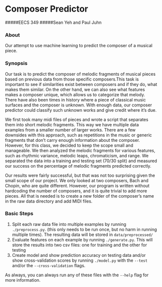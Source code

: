 # Composer Predictor
#####EECS 349
#####Sean Yeh and Paul Juhn

### About
Our attempt to use machine learning to predict the composer of a musical piece.

### Synopsis
Our task is to predict the composer of melodic fragments of musical pieces based on previous data from those specific composers.This task is important to see if similarities exist between composers and if they do, what makes them similar. On the other hand, we can also see what features makes a composer unique, which allows us to categorize that melody. There have also been times in history where a piece of classical music surfaces and the composer is unknown. With enough data, our composer predictor could classify such unknown works and give credit where it’s due.

We first took many midi files of pieces and wrote a script that separates them into short melodic fragments. This way we have multiple data examples from a smaller number of larger works. There are a few downsides with this approach, such as repetitions in the music or generic fragments that don’t carry enough information about the composer. However, for this class, we decided to keep the scope small and manageable. We then analyzed the melodic fragments for various features, such as rhythmic variance, melodic leaps, chromaticism, and range. We separated the data into a training and testing set (70/30 split) and measured our success on the percentage of melodic fragments predicted correctly.

Our results were fairly successful, but that was not too surprising given the small scope of our project. We only looked at two composers, Bach and Chopin, who are quite different. However, our program is written without hardcoding the number of composers, and it is quite trivial to add more pieces. All that is needed is to create a new folder of the composer’s name in the raw data directory and add MIDI files.

### Basic Steps

1. Split each raw data file into multiple examples by running `./preprocess.py`. (this only needs to be run once, but no harm in running multiple times). The resulting data will be stored in `data/preprocessed/`
2. Evaluate features on each example by running `./generate.py`. This will store the results into two csv files: one for training and the other for testing
3. Create model and show prediction accuracy on testing data and/or show cross-validation scores by running `./model.py` with the `--test` and/or the `--cross-validation` flags.

As always, you can always run any of these files with the `--help` flag for more information.

